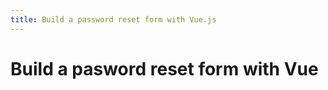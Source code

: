 ```yaml
---
title: Build a password reset form with Vue.js
---
```


<toolkit-breadcrumb />

# Build a pasword reset form with Vue
